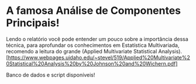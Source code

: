 # A famosa Análise de Componentes Principais!

Lendo o relatório você pode entender um pouco sobre a importância dessa técnica, para aprofundar os conhecimentos em
Estatística Multivariada, recomendo a leitura do grande (Applied Multivariate Statistical Analysis).[https://www.webpages.uidaho.edu/~stevel/519/Applied%20Multivariate%20Statistical%20Analysis%20by%20Johnson%20and%20Wichern.pdf]

Banco de dados e script disponíveis!
